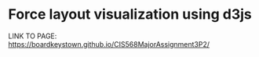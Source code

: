 # Force layout visualization using d3js





LINK TO PAGE: https://boardkeystown.github.io/CIS568MajorAssignment3P2/